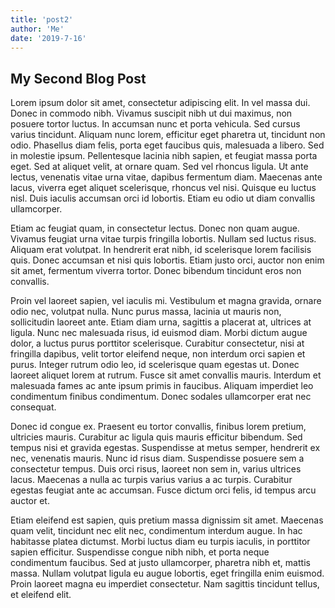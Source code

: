 ```yaml
---
title: 'post2'
author: 'Me'
date: '2019-7-16'
---
```


## My Second Blog Post

Lorem ipsum dolor sit amet, consectetur adipiscing elit. In vel massa dui. Donec in commodo nibh. Vivamus suscipit nibh ut dui maximus, non posuere tortor luctus. In accumsan nunc et porta vehicula. Sed cursus varius tincidunt. Aliquam nunc lorem, efficitur eget pharetra ut, tincidunt non odio. Phasellus diam felis, porta eget faucibus quis, malesuada a libero. Sed in molestie ipsum. Pellentesque lacinia nibh sapien, et feugiat massa porta eget. Sed at aliquet velit, at ornare quam. Sed vel rhoncus ligula. Ut ante lectus, venenatis vitae urna vitae, dapibus fermentum diam. Maecenas ante lacus, viverra eget aliquet scelerisque, rhoncus vel nisi. Quisque eu luctus nisl. Duis iaculis accumsan orci id lobortis. Etiam eu odio ut diam convallis ullamcorper.

Etiam ac feugiat quam, in consectetur lectus. Donec non quam augue. Vivamus feugiat urna vitae turpis fringilla lobortis. Nullam sed luctus risus. Aliquam erat volutpat. In hendrerit erat nibh, id scelerisque lorem facilisis quis. Donec accumsan et nisi quis lobortis. Etiam justo orci, auctor non enim sit amet, fermentum viverra tortor. Donec bibendum tincidunt eros non convallis.

Proin vel laoreet sapien, vel iaculis mi. Vestibulum et magna gravida, ornare odio nec, volutpat nulla. Nunc purus massa, lacinia ut mauris non, sollicitudin laoreet ante. Etiam diam urna, sagittis a placerat at, ultrices at ligula. Nunc nec malesuada risus, id euismod diam. Morbi dictum augue dolor, a luctus purus porttitor scelerisque. Curabitur consectetur, nisi at fringilla dapibus, velit tortor eleifend neque, non interdum orci sapien et purus. Integer rutrum odio leo, id scelerisque quam egestas ut. Donec laoreet aliquet lorem at rutrum. Fusce sit amet convallis mauris. Interdum et malesuada fames ac ante ipsum primis in faucibus. Aliquam imperdiet leo condimentum finibus condimentum. Donec sodales ullamcorper erat nec consequat.

Donec id congue ex. Praesent eu tortor convallis, finibus lorem pretium, ultricies mauris. Curabitur ac ligula quis mauris efficitur bibendum. Sed tempus nisi et gravida egestas. Suspendisse at metus semper, hendrerit ex nec, venenatis mauris. Nunc id risus diam. Suspendisse posuere sem a consectetur tempus. Duis orci risus, laoreet non sem in, varius ultrices lacus. Maecenas a nulla ac turpis varius varius a ac turpis. Curabitur egestas feugiat ante ac accumsan. Fusce dictum orci felis, id tempus arcu auctor et.

Etiam eleifend est sapien, quis pretium massa dignissim sit amet. Maecenas quam velit, tincidunt nec elit nec, condimentum interdum augue. In hac habitasse platea dictumst. Morbi luctus diam eu turpis iaculis, in porttitor sapien efficitur. Suspendisse congue nibh nibh, et porta neque condimentum faucibus. Sed at justo ullamcorper, pharetra nibh et, mattis massa. Nullam volutpat ligula eu augue lobortis, eget fringilla enim euismod. Proin laoreet magna eu imperdiet consectetur. Nam sagittis tincidunt tellus, et eleifend elit.
